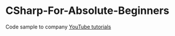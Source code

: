 # CSharp-For-Absolute-Beginners
Code sample to company [YouTube tutorials](https://www.youtube.com/playlist?list=PLWsA6cHKI8s1BbMPZTIvbiKZTAqrYRRRh)
